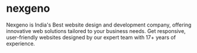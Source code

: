 # nexgeno
Nexgeno is India's Best website design and development company, offering innovative web solutions tailored to your business needs. Get responsive, user-friendly websites designed by our expert team with 17+ years of experience.
